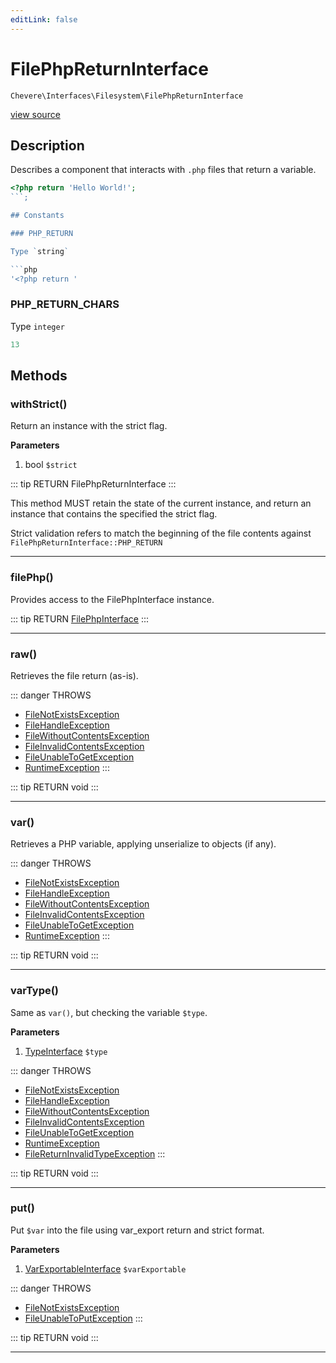 ```yaml
---
editLink: false
---
```


# FilePhpReturnInterface

`Chevere\Interfaces\Filesystem\FilePhpReturnInterface`

[view source](https://github.com/chevere/chevere/blob/master/interfaces/Filesystem/FilePhpReturnInterface.php)

## Description

Describes a component that interacts with `.php` files that return a variable.

```php
<?php return 'Hello World!';
```;

## Constants

### PHP_RETURN

Type `string`

```php
'<?php return '
```

### PHP_RETURN_CHARS

Type `integer`

```php
13
```

## Methods

### withStrict()

Return an instance with the strict flag.

**Parameters**

1. bool `$strict`

::: tip RETURN
FilePhpReturnInterface
:::

This method MUST retain the state of the current instance, and return
an instance that contains the specified the strict flag.

Strict validation refers to match the beginning of the file contents
against `FilePhpReturnInterface::PHP_RETURN`

---

### filePhp()

Provides access to the FilePhpInterface instance.

::: tip RETURN
[FilePhpInterface](./FilePhpInterface.md)
:::

---

### raw()

Retrieves the file return (as-is).

::: danger THROWS
- [FileNotExistsException](../../Exceptions/Filesystem/FileNotExistsException.md)
- [FileHandleException](../../Exceptions/Filesystem/FileHandleException.md)
- [FileWithoutContentsException](../../Exceptions/Filesystem/FileWithoutContentsException.md)
- [FileInvalidContentsException](../../Exceptions/Filesystem/FileInvalidContentsException.md)
- [FileUnableToGetException](../../Exceptions/Filesystem/FileUnableToGetException.md)
- [RuntimeException](../../Exceptions/Core/RuntimeException.md)
:::

::: tip RETURN
void
:::

---

### var()

Retrieves a PHP variable, applying unserialize to objects (if any).

::: danger THROWS
- [FileNotExistsException](../../Exceptions/Filesystem/FileNotExistsException.md)
- [FileHandleException](../../Exceptions/Filesystem/FileHandleException.md)
- [FileWithoutContentsException](../../Exceptions/Filesystem/FileWithoutContentsException.md)
- [FileInvalidContentsException](../../Exceptions/Filesystem/FileInvalidContentsException.md)
- [FileUnableToGetException](../../Exceptions/Filesystem/FileUnableToGetException.md)
- [RuntimeException](../../Exceptions/Core/RuntimeException.md)
:::

::: tip RETURN
void
:::

---

### varType()

Same as `var()`, but checking the variable `$type`.

**Parameters**

1. [TypeInterface](../Type/TypeInterface.md) `$type`

::: danger THROWS
- [FileNotExistsException](../../Exceptions/Filesystem/FileNotExistsException.md)
- [FileHandleException](../../Exceptions/Filesystem/FileHandleException.md)
- [FileWithoutContentsException](../../Exceptions/Filesystem/FileWithoutContentsException.md)
- [FileInvalidContentsException](../../Exceptions/Filesystem/FileInvalidContentsException.md)
- [FileUnableToGetException](../../Exceptions/Filesystem/FileUnableToGetException.md)
- [RuntimeException](../../Exceptions/Core/RuntimeException.md)
- [FileReturnInvalidTypeException](../../Exceptions/Filesystem/FileReturnInvalidTypeException.md)
:::

::: tip RETURN
void
:::

---

### put()

Put `$var` into the file using var_export return and strict format.

**Parameters**

1. [VarExportableInterface](../VarExportable/VarExportableInterface.md) `$varExportable`

::: danger THROWS
- [FileNotExistsException](../../Exceptions/Filesystem/FileNotExistsException.md)
- [FileUnableToPutException](../../Exceptions/Filesystem/FileUnableToPutException.md)
:::

::: tip RETURN
void
:::

---
